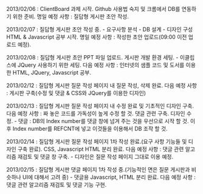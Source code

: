 ﻿2013/02/06 : ClientBoard 과제 시작. Github 사용법 숙지 및 크롬에서 DB를 연동하기 위한 준비.
명일 예정 사항 : 질답형 게시판 초안 작성.


2013/02/07 : 질답형 게시판 초안 작성 중.
	       - 요구사항 분석
               - DB 설계
               - 디자인 구성
	     HTML & Javascript 공부 시작.
명일 예정 사항 : 작성한 초안 업로드(09:00 이전 업로드 예정).


2013/02/08 : 질답형 게시판 초안 PPT 파일 업로드.
	     게시판 개발 환경 세팅. 
		- 이클립스에 JQuery 사용하기 위한 세팅.
다음 예정 사항 : 인터넷의 샘플 코드 및 도서를 이용한 HTML, JQuery, Javascript 공부.


2013/02/12 : 질답형 게시판 질문 작성 페이지 내 질문 작성, 삭제 완료.
다음 예정 사항 : 게시판 구축(수정 및 댓글 & CSS와 JQuery를 이용한 디자인)


2013/02/13 : 질답형 게시판 질문 작성 페이지 내 수정 완료 및 기초적인 디자인 구축.
다음 예정 사항 : 짜 놓은 코드를 가독성이 높게 수정 할 것. 댓글 관련 구축. 디자인 수정.
		  - 댓글 : DB의 Index number를 댓글 창에 넘겨 주는 것을 우선으로 시작 할 것.
			   이후 Index number를 REFCNT에 넣고 이것들을 이용해서 DB 조작 할 것.


2013/02/14 : 질답형 게시판 질문 작성 페이지 1차 작성 완료.(요구 사항 기능들 및 디자인 구축 완료).
	     CSS, Javascript HTML 분리 완료.
다음 예정 사항 : 댓글 관련 알고리즘 재검토 및 댓글 창 구축. 
		  - 디자인은 질문 작성 페이지 그대로 이용 예정.


2013/02/15 : 질답형 게시판 댓글 페이지 1차 작성 중.(기능적인 면은 질문 게시판과 비슷하나 UI에 대해서 고려 중)
		- 댓글용 Javascript, HTML 분리 완료.
다음 예정 사항 : 댓글 관련 알고리즘 재검토 및 댓글 기능 구현.